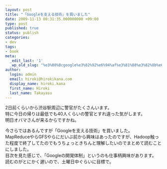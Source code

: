```yaml
---
layout: post
title: "「Googleを支える技術」を買いました"
date: 2009-11-13 00:31:35.000000000 +09:00
type: post
published: true
status: publish
categories:
- dev
tags:
- book
meta:
  _edit_last: '1'
  _wp_old_slug: "%e3%80%8cgoogle%e3%82%92%e6%94%af%e3%81%88%e3%82%8b%e6%8a%80%e8%a1%93%e3%80%8d%e3%82%92%e8%b2%b7%e3%81%84%e3%81%be%e3%81%97%e3%81%9f"
author:
  login: admin
  email: hiroki@hirokikana.com
  display_name: hiroki.kana
  first_name: Hiroki
  last_name: Takayasu
---
```

2日前くらいから渋谷駅周辺に警官がたくさんいます。  
特に今日の帰りは最低でも40人くらいの警官とすれ違った気がします。  
明日オバマさんが来るからですかね。

今さらではあるんですが「Googleを支える技術」を買いました。  
MapReduceやらGFSやらにだいぶ前から興味はあったのですが、Hadoop触った程度で終了してたのでもうちょっときちんと理解したいのでまとめて読むことにしました。  
目次を見た感じで、「Googleの開発体制」というのも仕事柄興味があります。  
読むのがとにかく遅いので、土曜日中ぐらいに目標で。
